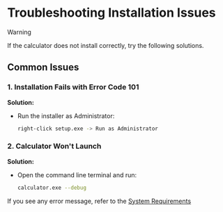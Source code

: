 # Troubleshooting Installation Issues

> [!WARNING]
> If the calculator does not install correctly, try the following solutions.

## Common Issues

### 1. Installation Fails with Error Code 101
**Solution:**  
- Run the installer as Administrator:
  ```sh
  right-click setup.exe -> Run as Administrator

### 2. Calculator Won't Launch
**Solution:**  
- Open the command line terminal and run:
  ```sh
  calculator.exe --debug

 If you see any error message, refer to the [System Requirements](system-requirements.md) 